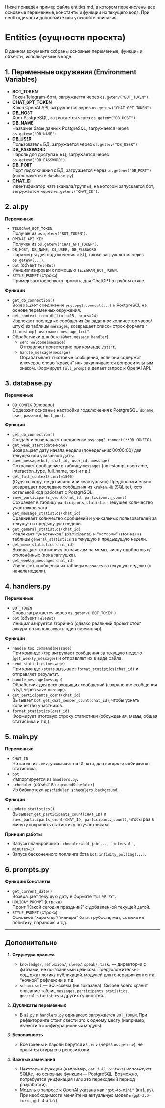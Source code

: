 Ниже приведён пример файла entities.md, в котором перечислены все основные переменные, константы и функции из текущего кода. При необходимости дополняйте или уточняйте описания.

# Entities (сущности проекта)

В данном документе собраны основные переменные, функции и объекты, используемые в коде.  

## 1. Переменные окружения (Environment Variables)

- **BOT_TOKEN**  
  Токен Telegram-бота, загружается через `os.getenv("BOT_TOKEN")`.
- **CHAT_GPT_TOKEN**  
  Ключ OpenAI API, загружается через `os.getenv("CHAT_GPT_TOKEN")`.
- **DB_HOST**  
  Хост PostgreSQL, загружается через `os.getenv("DB_HOST")`.
- **DB_NAME**  
  Название базы данных PostgreSQL, загружается через `os.getenv("DB_NAME")`.
- **DB_USER**  
  Пользователь БД, загружается через `os.getenv("DB_USER")`.
- **DB_PASSWORD**  
  Пароль для доступа к БД, загружается через `os.getenv("DB_PASSWORD")`.
- **DB_PORT**  
  Порт подключения к БД, загружается через `os.getenv("DB_PORT")` (используется в `database.py`).
- **CHAT_ID**  
  Идентификатор чата (канала/группы), на котором запускается бот, загружается через `os.getenv("CHAT_ID")`.

## 2. ai.py

**Переменные**  
- `TELEGRAM_BOT_TOKEN`  
  Получен из `os.getenv("BOT_TOKEN")`.
- `OPENAI_API_KEY`  
  Получен из `os.getenv("CHAT_GPT_TOKEN")`.
- `DB_HOST, DB_NAME, DB_USER, DB_PASSWORD`  
  Параметры для подключения к БД, также загружаются через `os.getenv(...)`.
- `bot` (объект `TeleBot`)  
  Инициализирован с помощью `TELEGRAM_BOT_TOKEN`.
- `STYLE_PROMPT` (строка)  
  Пример заготовленного промпта для ChatGPT в грубом стиле.

**Функции**  
- `get_db_connection()`  
  Возвращает соединение `psycopg2.connect(...)` к PostgreSQL на основе переменных окружения.
- `get_context_from_db(limit=15, hours=24)`  
  Извлекает последние сообщения (за заданное количество часов/штук) из таблицы `messages`, возвращает список строк формата `"[timestamp] username: message_text"`.
- Обработчики для бота (`@bot.message_handler`):
  - `send_welcome(message)`  
    Отправляет приветствие при команде `/start`.
  - `handle_message(message)`  
    Обрабатывает текстовые сообщения, если они содержат ключевое слово “кракен” или заканчиваются вопросительным знаком. Формирует `full_prompt` и делает запрос к OpenAI API.

## 3. database.py

**Переменные**  
- `DB_CONFIG` (словарь)  
  Содержит основные настройки подключения к PostgreSQL: `dbname`, `user`, `password`, `host`, `port`.

**Функции**  
- `get_db_connection()`  
  Создаёт и возвращает соединение `psycopg2.connect(**DB_CONFIG)`.
- `get_week_start(date=None)`  
  Возвращает дату начала недели (понедельник 00:00:00) для текущей или указанной даты.
- `save_message(bot, chat_id, user_id, message)`  
  Сохраняет сообщение в таблицу `messages` (timestamp, username, interaction_type, full_name, text и т.д.).
- `get_full_context(limit=1500)`  
  (Судя по коду, не дописано или неактуально) Предположительно возвращает последние сообщения из `kraken.db` (SQLite), хотя остальной код работает с PostgreSQL.  
- `save_participants_count(chat_id, participants_count)`  
  Сохраняет в таблицу `participants_statistics` текущее количество участников чата.
- `get_message_statistics(chat_id)`  
  Сравнивает количество сообщений и уникальных пользователей за текущую и предыдущую недели.
- `get_general_statistics(chat_id)`  
  Извлекает “участников” (participants) и “истории” (stories) из таблицы `general_statistics` за текущую и предыдущую недели.
- `get_meme_statistics(chat_id)`  
  Возвращает статистику по заявкам на мемы, числу одобренных/отклонённых (пока заглушка).
- `get_weekly_messages(chat_id)`  
  Извлекает сообщения из таблицы `messages` за текущую неделю (с начала недели).

## 4. handlers.py

**Переменные**  
- `BOT_TOKEN`  
  Снова загружается через `os.getenv('BOT_TOKEN')`.  
- `bot` (объект `TeleBot`)  
  Инициализируется вторично (однако реальный проект стоит аккуратно использовать один экземпляр).

**Функции**  
- `handle_top_command(message)`  
  При команде `/top` выгружает сообщения за текущую неделю (`get_weekly_messages`) и отправляет их в виде файла.
- `send_statistics(message)`  
  При команде `/stats` вызывает `format_statistics(chat_id)` и отправляет результат.
- `handle_message(message)`  
  Обработчик для всех входящих сообщений (сохранение сообщения в БД через `save_message`).
- `get_participants_count(chat_id)`  
  Вызывает `bot.get_chat_member_count(chat_id)`, чтобы узнать количество участников.
- `format_statistics(chat_id)`  
  Формирует итоговую строку статистики (обсуждения, мемы, общая статистика и т.д.).

## 5. main.py

**Переменные**  
- `CHAT_ID`  
  Читается из `.env`, указывает на ID чата, для которого собирается статистика.
- `bot`  
  Импортируется из `handlers.py`.
- `scheduler` (объект `BackgroundScheduler`)  
  Из библиотеки `apscheduler.schedulers.background`.

**Функции**  
- `update_statistics()`  
  Вызывает `get_participants_count(CHAT_ID)` и `save_participants_count(CHAT_ID, participants_count)`, чтобы раз в минуту сохранять статистику по участникам.

**Принцип работы**  
- Запуск планировщика `scheduler.add_job(..., 'interval', minutes=1)`.
- Запуск бесконечного поллинга бота `bot.infinity_polling(...)`.

## 6. prompts.py

**Функции/Константы**  
- `get_current_date()`  
  Возвращает текущую дату в формате `"%d %B %Y"`.
- `HOLIDAY_PROMPT` (строка)  
  Пронт “Какой сегодня праздник?” с добавленной текущей датой.
- `STYLE_PROMPT` (строка)  
  Основной “характер”/“манера” бота: грубость, мат, ссылки на политику, паранойю и т.д.

---

## Дополнительно

1. **Структура проекта**  
   - `knowledge/`, `reflexion/`, `sleep/`, `speak/`, `task/` — директории с файлами, не показанными целиком. Предположительно содержат логику публикаций, модулей для генерации контента, “ночной” рефлексии и т.д.  
   - `schema.sql` — SQL-схема (не показана). Скорее всего хранит описание таблиц `messages`, `participants_statistics`, `general_statistics` и других сущностей.

2. **Дубликаты переменных**  
   - В `ai.py` и `handlers.py` одинаково загружается `BOT_TOKEN`. При рефакторинге стоит свести это к одному месту (например, вынести в конфигурационный модуль).

3. **Безопасность**  
   - Все токены и пароли берутся из `.env` (через `os.getenv`), не хранятся открыто в репозитории.

4. **Важные замечания**  
   - Некоторые функции (например, `get_full_context`) используют SQLite, но основные функции — PostgreSQL. Возможно, потребуется унификация (или это переходный период разработки).
   - Модель в запросе к OpenAI указана как `"gpt-4o-mini"` (в `ai.py`). При необходимости меняйте на актуальную модель (`gpt-3.5-turbo`, `gpt-4` и т.п.).

